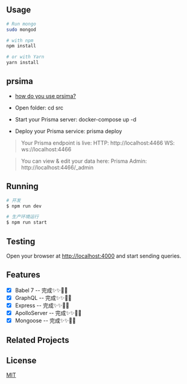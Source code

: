 

## Usage
```bash
# Run mongo
sudo mongod

# with npm
npm install

# or with Yarn
yarn install
```

##  prsima
* [how do you use prsima? ](https://github.com/terry-ice/prisma-local-MongoDB/blob/master/README.md)

* Open folder: cd src
* Start your Prisma server: docker-compose up -d
* Deploy your Prisma service: prisma deploy

>Your Prisma endpoint is live: HTTP: http://localhost:4466 WS: ws://localhost:4466

>You can view & edit your data here: Prisma Admin: http://localhost:4466/_admin

## Running

```bash
# 开发
$ npm run dev

# 生产环境运行
$ npm run start
```
## Testing
Open your browser at [http://localhost:4000](http://localhost:4000) and start sending queries.

## Features

- [x] Babel 7  -- 完成✨✨🎉🎉
- [x] GraphQL -- 完成✨✨🎉🎉
- [x] Express -- 完成✨✨🎉🎉
- [x] ApolloServer -- 完成✨✨🎉🎉
- [x] Mongoose -- 完成✨✨🎉🎉

## Related Projects



## License

[MIT](LICENSE)
